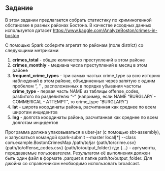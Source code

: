 <h2>Задание</h2>

В этом задании предлагается собрать статистику по криминогенной обстановке в разных районах Бостона. В качестве исходных данных используется датасет
https://www.kaggle.com/AnalyzeBoston/crimes-in-boston

С помощью Spark соберите агрегат по районам (поле district) со следующими метриками:
<ol>
<li><b>crimes_total</b> - общее количество преступлений в этом районе</li>
<li><b>crimes_monthly</b> - медиана числа преступлений в месяц в этом районе</li>
<li><b>frequent_crime_types</b> - три самых частых crime_type за всю историю наблюдений в этом районе, объединенных через запятую с одним пробелом “, ” ,
расположенных в порядке убывания частоты <b>crime_type</b> - первая часть NAME из таблицы offense_codes, разбитого по разделителю “-”
(например, если NAME “BURGLARY - COMMERICAL - ATTEMPT”, то crime_type “BURGLARY”)
</li>
<li><b>lat</b> - широта координаты района, расчитанная как среднее по всем широтам инцидентов</li>
<li><b>lng</b> - долгота координаты района, расчитанная как среднее по всем долготам инцидентов</li>
</ol>

Программа должна упаковываться в uber-jar (с помощью sbt-assembly), и запускаться командой
spark-submit --master local[*] --class com.example.BostonCrimesMap /path/to/jar {path/to/crime.csv} {path/to/offense_codes.csv} {path/to/output_folder}
где {...} - аргументы, передаваемые пользователем.
Результатом её выполнения должен быть один файл в формате .parquet в папке path/to/output_folder.
Для джойна со справочником необходимо использовать broadcast.
